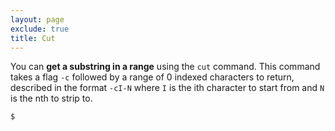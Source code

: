 ```yaml
---
layout: page
exclude: true
title: Cut
---
```


You can **get a substring in a range** using the `cut` command. This command takes a flag `-c` followed by a range of 0 indexed characters to return, described in the format `-cI-N` where `I` is the ith character to start from and `N` is the nth to strip to.
```bash
$ 
```

<!--stackedit_data:
eyJoaXN0b3J5IjpbNzgzNjg1NjAxLC0xODc1Njk3OTAyXX0=
-->